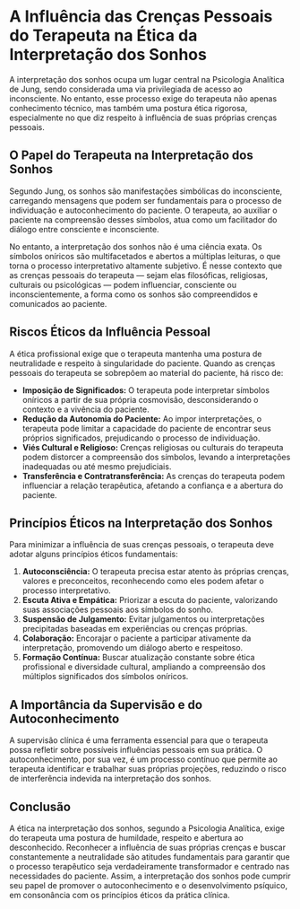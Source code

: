 
# A Influência das Crenças Pessoais do Terapeuta na Ética da Interpretação dos Sonhos

A interpretação dos sonhos ocupa um lugar central na Psicologia Analítica de Jung, sendo considerada uma via privilegiada de acesso ao inconsciente. No entanto, esse processo exige do terapeuta não apenas conhecimento técnico, mas também uma postura ética rigorosa, especialmente no que diz respeito à influência de suas próprias crenças pessoais.

## O Papel do Terapeuta na Interpretação dos Sonhos

Segundo Jung, os sonhos são manifestações simbólicas do inconsciente, carregando mensagens que podem ser fundamentais para o processo de individuação e autoconhecimento do paciente. O terapeuta, ao auxiliar o paciente na compreensão desses símbolos, atua como um facilitador do diálogo entre consciente e inconsciente.

No entanto, a interpretação dos sonhos não é uma ciência exata. Os símbolos oníricos são multifacetados e abertos a múltiplas leituras, o que torna o processo interpretativo altamente subjetivo. É nesse contexto que as crenças pessoais do terapeuta — sejam elas filosóficas, religiosas, culturais ou psicológicas — podem influenciar, consciente ou inconscientemente, a forma como os sonhos são compreendidos e comunicados ao paciente.

## Riscos Éticos da Influência Pessoal

A ética profissional exige que o terapeuta mantenha uma postura de neutralidade e respeito à singularidade do paciente. Quando as crenças pessoais do terapeuta se sobrepõem ao material do paciente, há risco de:

- **Imposição de Significados:** O terapeuta pode interpretar símbolos oníricos a partir de sua própria cosmovisão, desconsiderando o contexto e a vivência do paciente.
- **Redução da Autonomia do Paciente:** Ao impor interpretações, o terapeuta pode limitar a capacidade do paciente de encontrar seus próprios significados, prejudicando o processo de individuação.
- **Viés Cultural e Religioso:** Crenças religiosas ou culturais do terapeuta podem distorcer a compreensão dos símbolos, levando a interpretações inadequadas ou até mesmo prejudiciais.
- **Transferência e Contratransferência:** As crenças do terapeuta podem influenciar a relação terapêutica, afetando a confiança e a abertura do paciente.

## Princípios Éticos na Interpretação dos Sonhos

Para minimizar a influência de suas crenças pessoais, o terapeuta deve adotar alguns princípios éticos fundamentais:

1. **Autoconsciência:** O terapeuta precisa estar atento às próprias crenças, valores e preconceitos, reconhecendo como eles podem afetar o processo interpretativo.
2. **Escuta Ativa e Empática:** Priorizar a escuta do paciente, valorizando suas associações pessoais aos símbolos do sonho.
3. **Suspensão de Julgamento:** Evitar julgamentos ou interpretações precipitadas baseadas em experiências ou crenças próprias.
4. **Colaboração:** Encorajar o paciente a participar ativamente da interpretação, promovendo um diálogo aberto e respeitoso.
5. **Formação Contínua:** Buscar atualização constante sobre ética profissional e diversidade cultural, ampliando a compreensão dos múltiplos significados dos símbolos oníricos.

## A Importância da Supervisão e do Autoconhecimento

A supervisão clínica é uma ferramenta essencial para que o terapeuta possa refletir sobre possíveis influências pessoais em sua prática. O autoconhecimento, por sua vez, é um processo contínuo que permite ao terapeuta identificar e trabalhar suas próprias projeções, reduzindo o risco de interferência indevida na interpretação dos sonhos.

## Conclusão

A ética na interpretação dos sonhos, segundo a Psicologia Analítica, exige do terapeuta uma postura de humildade, respeito e abertura ao desconhecido. Reconhecer a influência de suas próprias crenças e buscar constantemente a neutralidade são atitudes fundamentais para garantir que o processo terapêutico seja verdadeiramente transformador e centrado nas necessidades do paciente. Assim, a interpretação dos sonhos pode cumprir seu papel de promover o autoconhecimento e o desenvolvimento psíquico, em consonância com os princípios éticos da prática clínica.
```
